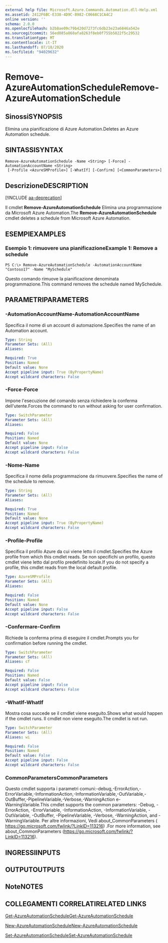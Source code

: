 ```yaml
---
external help file: Microsoft.Azure.Commands.Automation.dll-Help.xml
ms.assetid: 2412F6BC-E338-4D9C-8982-C0668C1CA4C2
online version: ''
schema: 2.0.0
ms.openlocfilehash: b2b8ae09c79b420d7273fc6db23e23a6846a542e
ms.sourcegitcommit: 56ed085a868afa8263f8eb0f755b5822f5c29532
ms.translationtype: MT
ms.contentlocale: it-IT
ms.lasthandoff: 07/18/2020
ms.locfileid: "94029632"
---
```

# <span data-ttu-id="754b5-101">Remove-AzureAutomationSchedule</span><span class="sxs-lookup"><span data-stu-id="754b5-101">Remove-AzureAutomationSchedule</span></span>

## <span data-ttu-id="754b5-102">Sinossi</span><span class="sxs-lookup"><span data-stu-id="754b5-102">SYNOPSIS</span></span>

<span data-ttu-id="754b5-103">Elimina una pianificazione di Azure Automation.</span><span class="sxs-lookup"><span data-stu-id="754b5-103">Deletes an Azure Automation schedule.</span></span>

## <span data-ttu-id="754b5-104">SINTASSI</span><span class="sxs-lookup"><span data-stu-id="754b5-104">SYNTAX</span></span>

```
Remove-AzureAutomationSchedule -Name <String> [-Force] -AutomationAccountName <String>
 [-Profile <AzureSMProfile>] [-WhatIf] [-Confirm] [<CommonParameters>]
```

## <span data-ttu-id="754b5-105">Descrizione</span><span class="sxs-lookup"><span data-stu-id="754b5-105">DESCRIPTION</span></span>

[!INCLUDE [aa-deprecation](../include/aa-deprecation.md)]

<span data-ttu-id="754b5-106">Il cmdlet **Remove-AzureAutomationSchedule** Elimina una programmazione da Microsoft Azure Automation.</span><span class="sxs-lookup"><span data-stu-id="754b5-106">The **Remove-AzureAutomationSchedule** cmdlet deletes a schedule from Microsoft Azure Automation.</span></span>

## <span data-ttu-id="754b5-107">ESEMPI</span><span class="sxs-lookup"><span data-stu-id="754b5-107">EXAMPLES</span></span>

### <span data-ttu-id="754b5-108">Esempio 1: rimuovere una pianificazione</span><span class="sxs-lookup"><span data-stu-id="754b5-108">Example 1: Remove a schedule</span></span>
```
PS C:\> Remove-AzureAutomationSchedule -AutomationAccountName "Contoso17" -Name "MySchedule"
```

<span data-ttu-id="754b5-109">Questo comando rimuove la pianificazione denominata programmazione.</span><span class="sxs-lookup"><span data-stu-id="754b5-109">This command removes the schedule named MySchedule.</span></span>

## <span data-ttu-id="754b5-110">PARAMETRI</span><span class="sxs-lookup"><span data-stu-id="754b5-110">PARAMETERS</span></span>

### <span data-ttu-id="754b5-111">-AutomationAccountName</span><span class="sxs-lookup"><span data-stu-id="754b5-111">-AutomationAccountName</span></span>
<span data-ttu-id="754b5-112">Specifica il nome di un account di automazione.</span><span class="sxs-lookup"><span data-stu-id="754b5-112">Specifies the name of an Automation account.</span></span>

```yaml
Type: String
Parameter Sets: (All)
Aliases: 

Required: True
Position: Named
Default value: None
Accept pipeline input: True (ByPropertyName)
Accept wildcard characters: False
```

### <span data-ttu-id="754b5-113">-Force</span><span class="sxs-lookup"><span data-stu-id="754b5-113">-Force</span></span>
<span data-ttu-id="754b5-114">Impone l'esecuzione del comando senza richiedere la conferma dell'utente.</span><span class="sxs-lookup"><span data-stu-id="754b5-114">Forces the command to run without asking for user confirmation.</span></span>

```yaml
Type: SwitchParameter
Parameter Sets: (All)
Aliases: 

Required: False
Position: Named
Default value: None
Accept pipeline input: False
Accept wildcard characters: False
```

### <span data-ttu-id="754b5-115">-Nome</span><span class="sxs-lookup"><span data-stu-id="754b5-115">-Name</span></span>
<span data-ttu-id="754b5-116">Specifica il nome della programmazione da rimuovere.</span><span class="sxs-lookup"><span data-stu-id="754b5-116">Specifies the name of the schedule to remove.</span></span>

```yaml
Type: String
Parameter Sets: (All)
Aliases: 

Required: True
Position: Named
Default value: None
Accept pipeline input: True (ByPropertyName)
Accept wildcard characters: False
```

### <span data-ttu-id="754b5-117">-Profile</span><span class="sxs-lookup"><span data-stu-id="754b5-117">-Profile</span></span>
<span data-ttu-id="754b5-118">Specifica il profilo Azure da cui viene letto il cmdlet.</span><span class="sxs-lookup"><span data-stu-id="754b5-118">Specifies the Azure profile from which this cmdlet reads.</span></span>
<span data-ttu-id="754b5-119">Se non specifichi un profilo, questo cmdlet viene letto dal profilo predefinito locale.</span><span class="sxs-lookup"><span data-stu-id="754b5-119">If you do not specify a profile, this cmdlet reads from the local default profile.</span></span>

```yaml
Type: AzureSMProfile
Parameter Sets: (All)
Aliases: 

Required: False
Position: Named
Default value: None
Accept pipeline input: False
Accept wildcard characters: False
```

### <span data-ttu-id="754b5-120">-Confermare</span><span class="sxs-lookup"><span data-stu-id="754b5-120">-Confirm</span></span>
<span data-ttu-id="754b5-121">Richiede la conferma prima di eseguire il cmdlet.</span><span class="sxs-lookup"><span data-stu-id="754b5-121">Prompts you for confirmation before running the cmdlet.</span></span>

```yaml
Type: SwitchParameter
Parameter Sets: (All)
Aliases: cf

Required: False
Position: Named
Default value: False
Accept pipeline input: False
Accept wildcard characters: False
```

### <span data-ttu-id="754b5-122">-WhatIf</span><span class="sxs-lookup"><span data-stu-id="754b5-122">-WhatIf</span></span>
<span data-ttu-id="754b5-123">Mostra cosa succede se il cmdlet viene eseguito.</span><span class="sxs-lookup"><span data-stu-id="754b5-123">Shows what would happen if the cmdlet runs.</span></span>
<span data-ttu-id="754b5-124">Il cmdlet non viene eseguito.</span><span class="sxs-lookup"><span data-stu-id="754b5-124">The cmdlet is not run.</span></span>

```yaml
Type: SwitchParameter
Parameter Sets: (All)
Aliases: wi

Required: False
Position: Named
Default value: False
Accept pipeline input: False
Accept wildcard characters: False
```

### <span data-ttu-id="754b5-125">CommonParameters</span><span class="sxs-lookup"><span data-stu-id="754b5-125">CommonParameters</span></span>
<span data-ttu-id="754b5-126">Questo cmdlet supporta i parametri comuni:-debug,-ErrorAction,-ErrorVariable,-InformationAction,-InformationVariable,-OutVariable,-OutBuffer,-PipelineVariable,-Verbose,-WarningAction e-WarningVariable.</span><span class="sxs-lookup"><span data-stu-id="754b5-126">This cmdlet supports the common parameters: -Debug, -ErrorAction, -ErrorVariable, -InformationAction, -InformationVariable, -OutVariable, -OutBuffer, -PipelineVariable, -Verbose, -WarningAction, and -WarningVariable.</span></span> <span data-ttu-id="754b5-127">Per altre informazioni, Vedi about_CommonParameters ( https://go.microsoft.com/fwlink/?LinkID=113216) .</span><span class="sxs-lookup"><span data-stu-id="754b5-127">For more information, see about_CommonParameters (https://go.microsoft.com/fwlink/?LinkID=113216).</span></span>

## <span data-ttu-id="754b5-128">INGRESSI</span><span class="sxs-lookup"><span data-stu-id="754b5-128">INPUTS</span></span>

## <span data-ttu-id="754b5-129">OUTPUT</span><span class="sxs-lookup"><span data-stu-id="754b5-129">OUTPUTS</span></span>

## <span data-ttu-id="754b5-130">Note</span><span class="sxs-lookup"><span data-stu-id="754b5-130">NOTES</span></span>

## <span data-ttu-id="754b5-131">COLLEGAMENTI CORRELATI</span><span class="sxs-lookup"><span data-stu-id="754b5-131">RELATED LINKS</span></span>

[<span data-ttu-id="754b5-132">Get-AzureAutomationSchedule</span><span class="sxs-lookup"><span data-stu-id="754b5-132">Get-AzureAutomationSchedule</span></span>](./Get-AzureAutomationSchedule.md)

[<span data-ttu-id="754b5-133">New-AzureAutomationSchedule</span><span class="sxs-lookup"><span data-stu-id="754b5-133">New-AzureAutomationSchedule</span></span>](./New-AzureAutomationSchedule.md)

[<span data-ttu-id="754b5-134">Set-AzureAutomationSchedule</span><span class="sxs-lookup"><span data-stu-id="754b5-134">Set-AzureAutomationSchedule</span></span>](./Set-AzureAutomationSchedule.md)


